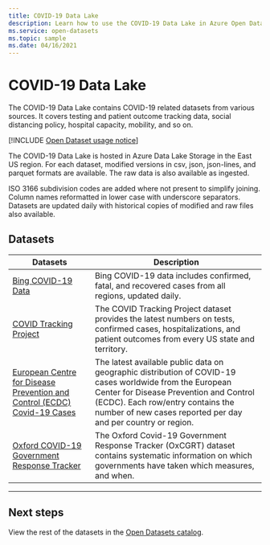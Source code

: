 ```yaml
---
title: COVID-19 Data Lake
description: Learn how to use the COVID-19 Data Lake in Azure Open Datasets.
ms.service: open-datasets
ms.topic: sample
ms.date: 04/16/2021
---
```


# COVID-19 Data Lake

The COVID-19 Data Lake contains COVID-19 related datasets from various sources. It covers testing and patient outcome tracking data, social distancing policy, hospital capacity, mobility, and so on.

[!INCLUDE [Open Dataset usage notice](./includes/open-datasets-usage-note.md)]

The COVID-19 Data Lake is hosted in Azure Data Lake Storage in the East US region. For each dataset, modified versions in csv, json, json-lines, and parquet formats are available. The raw data is also available as ingested.

ISO 3166 subdivision codes are added where not present to simplify joining. Column names reformatted in lower case with underscore separators. Datasets are updated daily with historical copies of modified and raw files also available.

## Datasets

| Datasets                                                                 | Description                                                                                                                                                                                                                                             |
|--------------------------------------------------------------------------|---------------------------------------------------------------------------------------------------------------------------------------------------------------------------------------------------------------------------------------------------------|
| [Bing COVID-19 Data](dataset-bing-covid-19.md)                                                       | Bing COVID-19 data includes confirmed, fatal, and recovered cases from all regions, updated daily.                                                                                                                                                      |
| [COVID Tracking Project](dataset-covid-tracking.md)                                                | The COVID Tracking Project dataset provides the latest numbers on tests, confirmed cases, hospitalizations, and patient outcomes from every US state and territory.                                                                                     |
| [European Centre for Disease Prevention and Control (ECDC) Covid-19 Cases](dataset-ecdc-covid-cases.md) | The latest available public data on geographic distribution of COVID-19 cases worldwide from the European Center for Disease Prevention and Control (ECDC). Each row/entry contains the number of new cases reported per day and per country or region. |
| [Oxford COVID-19 Government Response Tracker](dataset-oxford-covid-government-response-tracker.md)                              | The Oxford Covid-19 Government Response Tracker (OxCGRT) dataset contains systematic information on which governments have taken which measures, and when.                                                                                              |

---

## Next steps

View the rest of the datasets in the [Open Datasets catalog](dataset-catalog.md).